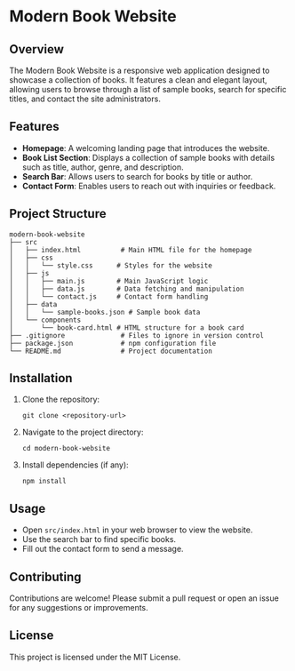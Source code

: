 # Modern Book Website

## Overview
The Modern Book Website is a responsive web application designed to showcase a collection of books. It features a clean and elegant layout, allowing users to browse through a list of sample books, search for specific titles, and contact the site administrators.

## Features
- **Homepage**: A welcoming landing page that introduces the website.
- **Book List Section**: Displays a collection of sample books with details such as title, author, genre, and description.
- **Search Bar**: Allows users to search for books by title or author.
- **Contact Form**: Enables users to reach out with inquiries or feedback.

## Project Structure
```
modern-book-website
├── src
│   ├── index.html          # Main HTML file for the homepage
│   ├── css
│   │   └── style.css      # Styles for the website
│   ├── js
│   │   ├── main.js        # Main JavaScript logic
│   │   ├── data.js        # Data fetching and manipulation
│   │   └── contact.js     # Contact form handling
│   ├── data
│   │   └── sample-books.json # Sample book data
│   └── components
│       └── book-card.html # HTML structure for a book card
├── .gitignore              # Files to ignore in version control
├── package.json            # npm configuration file
└── README.md               # Project documentation
```

## Installation
1. Clone the repository:
   ```
   git clone <repository-url>
   ```
2. Navigate to the project directory:
   ```
   cd modern-book-website
   ```
3. Install dependencies (if any):
   ```
   npm install
   ```

## Usage
- Open `src/index.html` in your web browser to view the website.
- Use the search bar to find specific books.
- Fill out the contact form to send a message.

## Contributing
Contributions are welcome! Please submit a pull request or open an issue for any suggestions or improvements.

## License
This project is licensed under the MIT License.